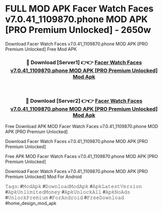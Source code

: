 # FULL MOD APK Facer Watch Faces v7.0.41_1109870.phone MOD APK [PRO Premium Unlocked] - 2650w
Download Facer Watch Faces v7.0.41_1109870.phone MOD APK [PRO Premium Unlocked] Free Mod APK

<div align="center">
<h3>🔴 Download [Server1] 👉👉 <a href="https://apk-comot.site?title=Facer_Watch_Faces_v7.0.41_1109870.phone_MOD_APK_[PRO_Premium_Unlocked]">Facer Watch Faces v7.0.41_1109870.phone MOD APK [PRO Premium Unlocked] Mod Apk</a></h3><br>

<h3>🔴 Download [Server2] 👉👉 <a href="https://apk-comot.site?title=Facer_Watch_Faces_v7.0.41_1109870.phone_MOD_APK_[PRO_Premium_Unlocked]">Facer Watch Faces v7.0.41_1109870.phone MOD APK [PRO Premium Unlocked] Mod Apk</a></h3>
</div>


Free Download APK MOD Facer Watch Faces v7.0.41_1109870.phone MOD APK [PRO Premium Unlocked]

Download Facer Watch Faces v7.0.41_1109870.phone MOD APK [PRO Premium Unlocked] 

Free APK MOD Facer Watch Faces v7.0.41_1109870.phone MOD APK [PRO Premium Unlocked] 

Download Facer Watch Faces v7.0.41_1109870.phone MOD APK [PRO Premium Unlocked] Mod For Android

𝚃𝚊𝚐𝚜: #𝙼𝚘𝚍𝙰𝚙𝚔 #𝙳𝚘𝚠𝚗𝚕𝚘𝚊𝚍𝙼𝚘𝚍𝙰𝚙𝚔 #𝙰𝚙𝚔𝙻𝚊𝚝𝚎𝚜𝚝𝚅𝚎𝚛𝚜𝚒𝚘𝚗 #𝙰𝚙𝚔𝚄𝚗𝚕𝚒𝚖𝚒𝚝𝚎𝚍𝙼𝚘𝚗𝚎𝚢 #𝙰𝚙𝚔𝚄𝚗𝚕𝚘𝚌𝚔𝙰𝚕𝚕 #𝙰𝚙𝚔𝙽𝚘𝙰𝚍𝚜 #𝚄𝚗𝚕𝚘𝚌𝚔𝙿𝚛𝚎𝚖𝚒𝚞𝚖 #𝙵𝚘𝚛𝙰𝚗𝚍𝚛𝚘𝚒𝚍 #𝙵𝚛𝚎𝚎𝙳𝚘𝚠𝚗𝚕𝚘𝚊𝚍 #home_design_mod_apk